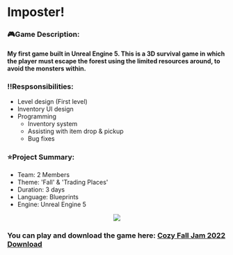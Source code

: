 <!-- Project Information -->
<div id="Project Imformation:">
  <h1>Imposter!</h1>
  <h3>🎮Game Description:</h3>
  <h4>My first game built in Unreal Engine 5. This is a 3D survival game in which the player must escape the forest using the limited resources around, to avoid the monsters within.</h4>
  <h3>‼️Respsonsibilities:</h3>
  <ul>
    <li>Level design (First level)
    <li>Inventory UI design
    <li>Programming
    <ul>
      <li>Inventory system
      <li>Assisting with item drop & pickup
      <li>Bug fixes
    </ul>
  </ul>
  <h3>⭐Project Summary:</h3>
  <ul>
    <li>Team: 2 Members
    <li>Theme: 'Fall' & 'Trading Places'
    <li>Duration: 3 days
    <li>Language: Blueprints
    <li>Engine: Unreal Engine 5
  </ul>
</div>

<!-- Project Image/Gif -->
<div id="header" align="center">
  <img src="README_Images/imposter_image.jpg"/>
</div>

<div>
  <h3>You can play and download the game here: <a href="https://mynameslex.itch.io/imposter">Cozy Fall Jam 2022 Download</h3>
</div>
